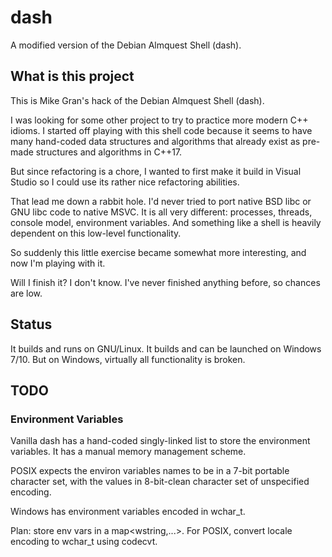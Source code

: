 # dash
A modified version of the Debian Almquest Shell (dash).

## What is this project
This is Mike Gran's hack of the Debian Almquest Shell (dash).

I was looking for some other project to try to practice more modern C++ idioms.
I started off playing with this shell code because it seems to have many hand-coded
data structures and algorithms that already exist as pre-made structures and algorithms
in C++17.

But since refactoring is a chore, I wanted to first make it build in Visual Studio
so I could use its rather nice refactoring abilities.

That lead me down a rabbit hole.  I'd never tried to port native BSD libc or GNU libc
code to native MSVC.  It is all very different: processes, threads, console model,
environment variables.  And something like a shell is heavily dependent on this
low-level functionality.

So suddenly this little exercise became somewhat more interesting, and now I'm
playing with it.

Will I finish it?  I don't know.  I've never finished anything before, so chances
are low.

## Status
It builds and runs on GNU/Linux.  It builds and can be launched on Windows 7/10.
But on Windows, virtually all functionality is broken.

## TODO
### Environment Variables
Vanilla dash has a hand-coded singly-linked list to store the environment variables.
It has a manual memory management scheme.

POSIX expects the environ variables names to be in a 7-bit portable character set,
with the values in 8-bit-clean character set of unspecified encoding.

Windows has environment variables encoded in wchar_t.

Plan: store env vars in a map<wstring,...>.  For POSIX, convert
locale encoding to wchar_t using codecvt.
